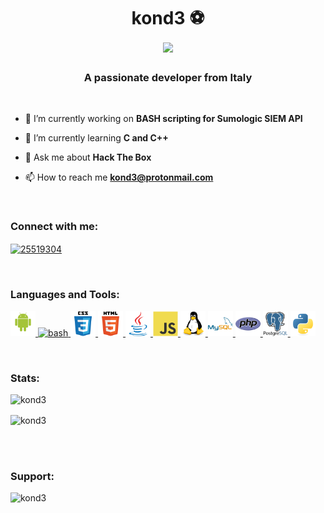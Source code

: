 <h1 align="center">
  kond3 ⚽
  <br>
  <img src="https://i.giphy.com/media/v1.Y2lkPTc5MGI3NjExa2J6dDhtbnVjdXd2djNteW56MWM3d2F6eWQwbzFtNmo2cTdubHhvNiZlcD12MV9pbnRlcm5hbF9naWZfYnlfaWQmY3Q9cw/SHjOSDkKZ18qOHA5B5/giphy.gif"  width="300px"/>
</h1>
<h3 align="center">A passionate developer from Italy</h3>
<br>

- 🔭 I’m currently working on **BASH scripting for Sumologic SIEM API**

- 🌱 I’m currently learning **C and C++**

- 💬 Ask me about **Hack The Box**

- 📫 How to reach me **kond3@protonmail.com**

<br>
<h3 align="left">Connect with me:</h3>
<p align="left">
<a href="https://stackoverflow.com/users/25519304" target="blank"><img align="center" src="https://raw.githubusercontent.com/rahuldkjain/github-profile-readme-generator/master/src/images/icons/Social/stack-overflow.svg" alt="25519304" height="30" width="40" /></a>
</p>

<br>
<h3 align="left">Languages and Tools:</h3>
<p align="left"> <a href="https://developer.android.com" target="_blank" rel="noreferrer"> <img src="https://raw.githubusercontent.com/devicons/devicon/master/icons/android/android-original-wordmark.svg" alt="android" width="40" height="40"/> </a> <a href="https://www.gnu.org/software/bash/" target="_blank" rel="noreferrer"> <img src="https://www.vectorlogo.zone/logos/gnu_bash/gnu_bash-icon.svg" alt="bash" width="40" height="40"/> </a> <a href="https://www.w3schools.com/css/" target="_blank" rel="noreferrer"> <img src="https://raw.githubusercontent.com/devicons/devicon/master/icons/css3/css3-original-wordmark.svg" alt="css3" width="40" height="40"/> </a> <a href="https://www.w3.org/html/" target="_blank" rel="noreferrer"> <img src="https://raw.githubusercontent.com/devicons/devicon/master/icons/html5/html5-original-wordmark.svg" alt="html5" width="40" height="40"/> </a> <a href="https://www.java.com" target="_blank" rel="noreferrer"> <img src="https://raw.githubusercontent.com/devicons/devicon/master/icons/java/java-original.svg" alt="java" width="40" height="40"/> </a> <a href="https://developer.mozilla.org/en-US/docs/Web/JavaScript" target="_blank" rel="noreferrer"> <img src="https://raw.githubusercontent.com/devicons/devicon/master/icons/javascript/javascript-original.svg" alt="javascript" width="40" height="40"/> </a> <a href="https://www.linux.org/" target="_blank" rel="noreferrer"> <img src="https://raw.githubusercontent.com/devicons/devicon/master/icons/linux/linux-original.svg" alt="linux" width="40" height="40"/> </a> <a href="https://www.mysql.com/" target="_blank" rel="noreferrer"> <img src="https://raw.githubusercontent.com/devicons/devicon/master/icons/mysql/mysql-original-wordmark.svg" alt="mysql" width="40" height="40"/> </a> <a href="https://www.php.net" target="_blank" rel="noreferrer"> <img src="https://raw.githubusercontent.com/devicons/devicon/master/icons/php/php-original.svg" alt="php" width="40" height="40"/> </a> <a href="https://www.postgresql.org" target="_blank" rel="noreferrer"> <img src="https://raw.githubusercontent.com/devicons/devicon/master/icons/postgresql/postgresql-original-wordmark.svg" alt="postgresql" width="40" height="40"/> </a> <a href="https://www.python.org" target="_blank" rel="noreferrer"> <img src="https://raw.githubusercontent.com/devicons/devicon/master/icons/python/python-original.svg" alt="python" width="40" height="40"/> </a> </p>

<br>
<h3 align="left">Stats:</h3>
<p>&nbsp;<img align="left" src="https://github-readme-stats.vercel.app/api?username=kond3&show_icons=true&locale=en" alt="kond3" /></p>
<p><img align="center" src="https://github-readme-stats.vercel.app/api/top-langs?username=kond3&show_icons=true&locale=en&layout=compact" alt="kond3" /></p>

<br><br>
<h3 align="left">Support:</h3>
<p><a href="https://www.buymeacoffee.com/kond3"> <img align="left" src="https://cdn.buymeacoffee.com/buttons/v2/default-yellow.png" height="50" width="210" alt="kond3" /></a></p>

